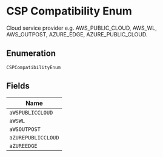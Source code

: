
# CSP Compatibility Enum

Cloud service provider e.g. AWS_PUBLIC_CLOUD, AWS_WL, AWS_OUTPOST, AZURE_EDGE, AZURE_PUBLIC_CLOUD.

## Enumeration

`CSPCompatibilityEnum`

## Fields

| Name |
|  --- |
| `aWSPUBLICCLOUD` |
| `aWSWL` |
| `aWSOUTPOST` |
| `aZUREPUBLICCLOUD` |
| `aZUREEDGE` |

